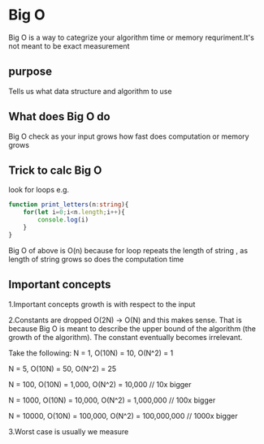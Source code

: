 # Big O
Big O is a way to categrize your algorithm time or memory requriment.It's not meant to be exact measurement
## purpose
Tells us what data structure and  algorithm to use
## What does Big O do
Big O check as your input grows how fast does computation or memory grows
## Trick to calc Big O
look for loops
e.g.
```typescript
function print_letters(n:string){
    for(let i=0;i<n.length;i++){
        console.log(i)
    }
}
```
Big O of above is O(n) because for loop repeats the  length of string , as length of string grows so does the computation time

## Important concepts
1.Important concepts
growth is with respect to the input

2.Constants are dropped
O(2N) -> O(N) and this makes sense. That is because Big O is meant to describe the upper bound of the algorithm (the growth of the algorithm). The constant eventually becomes irrelevant.


Take the following:
N = 1, O(10N) = 10, O(N^2) = 1

N = 5, O(10N) = 50, O(N^2) = 25

N = 100, O(10N) = 1,000, O(N^2) = 10,000 // 10x bigger

N = 1000, O(10N) = 10,000, O(N^2) = 1,000,000 // 100x bigger

N = 10000, O(10N) = 100,000, O(N^2) = 100,000,000 // 1000x bigger

3.Worst case is usually we measure





